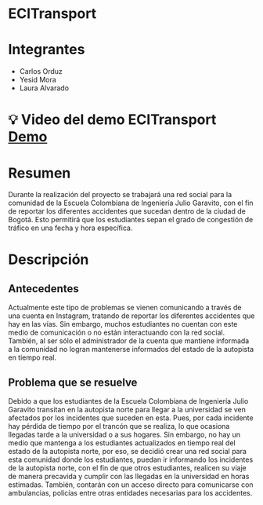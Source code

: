 # ECITransport
# Integrantes
* Carlos Orduz
* Yesid Mora
* Laura Alvarado

# :bulb: Video del demo ECITransport [Demo](https://www.youtube.com/watch?v=xhnizmNPevw)

# Resumen
Durante la realización del proyecto se trabajará una red social para la comunidad de la Escuela Colombiana de Ingeniería Julio Garavito, con el fin de reportar los diferentes accidentes que sucedan dentro de la ciudad de Bogotá. Esto permitirá que los estudiantes sepan el grado de congestión de tráfico en una fecha y hora específica. 
# Descripción
## Antecedentes
Actualmente este tipo de problemas se vienen comunicando a través de una cuenta en Instagram, tratando de reportar los diferentes accidentes que hay en las vías. Sin embargo, muchos estudiantes no cuentan con este medio de comunicación o no están interactuando con la red social. También, al ser sólo el administrador de la cuenta que mantiene informada a la comunidad no logran mantenerse informados del estado de la autopista en tiempo real.
## Problema que se resuelve
Debido a que los estudiantes de la Escuela Colombiana de Ingeniería Julio Garavito transitan en la autopista norte para llegar a la universidad se ven afectados por los incidentes que suceden en esta. Pues, por cada incidente hay pérdida de tiempo por el trancón que se realiza, lo que ocasiona llegadas tarde a la universidad o a sus hogares. Sin embargo, no hay un medio que mantenga a los estudiantes actualizados en tiempo real del estado de la autopista norte, por eso, se decidió crear una red social para esta comunidad donde los estudiantes, puedan ir informando los incidentes de la autopista norte, con el fin de que otros estudiantes, realicen su viaje de manera precavida y cumplir con las llegadas en la universidad en horas estimadas. También, contarán con un acceso directo para comunicarse con ambulancias, policías entre otras entidades necesarias para los accidentes.

